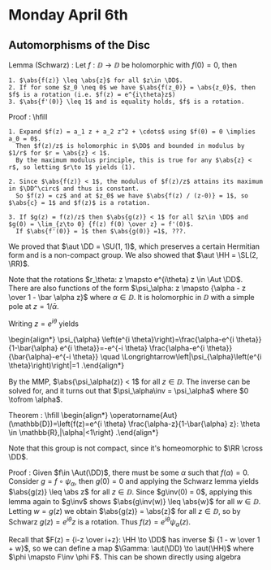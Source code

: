 # Monday April 6th

## Automorphisms of the Disc

Lemma (Schwarz)
:   Let $f: \DD \to \DD$ be holomorphic with $f(0) = 0$, then

    1. $\abs{f(z)} \leq \abs{z}$ for all $z\in \DD$.
    2. If for some $z_0 \neq 0$ we have $\abs{f(z_0)} = \abs{z_0}$, then $f$ is a rotation (i.e. $f(z) = e^{i\theta}z$)
    3. $\abs{f'(0)} \leq 1$ and is equality holds, $f$ is a rotation.

Proof
:   \hfill

    1. Expand $f(z) = a_1 z + a_2 z^2 + \cdots$ using $f(0) = 0 \implies a_0 = 0$.
      Then $f(z)/z$ is holomorphic in $\DD$ and bounded in modulus by $1/r$ for $r = \abs{z} < 1$.
      By the maximum modulus principle, this is true for any $\abs{z} < r$, so letting $r\to 1$ yields (1).

    2. Since $\abs{f(z)} < 1$, the modulus of $f(z)/z$ attains its maximum in $\DD^\circ$ and thus is constant.
      So $f(z) = cz$ and at $z_0$ we have $\abs{f(z) / (z-0)} = 1$, so $\abs{c} = 1$ and $f(z)$ is a rotation.

    3. If $g(z) = f(z)/z$ then $\abs{g(z)} < 1$ for all $z\in \DD$ and $g(0) = \lim_{z\to 0} {f(z) f(0) \over z} = f'(0)$.
      If $\abs{f'(0)} = 1$ then $\abs{g(0)} =1$, ???.

We proved that $\aut \DD = \SU(1, 1)$, which preserves a certain Hermitian form and is a non-compact group.
We also showed that $\aut \HH = \SL(2, \RR)$.

Note that the rotations $r_\theta: z \mapsto e^{i\theta} z \in \Aut \DD$.
There are also functions of the form $\psi_\alpha: z \mapsto {\alpha - z \over 1 - \bar \alpha z}$ where $\alpha \in \DD$.
It is holomorphic in $\DD$ with a simple pole at $z= 1/\bar \alpha$.

Writing $z= e^{i\theta}$ yields

\begin{align*}
\psi_{\alpha}
\left(e^{i \theta}\right)=\frac{\alpha-e^{i \theta}}{1-\bar{\alpha} e^{i \theta}}=-e^{-i \theta} \frac{\alpha-e^{i \theta}}{\bar{\alpha}-e^{-i \theta}} \quad \Longrightarrow\left|\psi_{\alpha}\left(e^{i \theta}\right)\right|=1
.\end{align*}

By the MMP, $\abs{\psi_\alpha(z)} < 1$ for all $z\in \DD$.
The inverse can be solved for, and it turns out that $\psi_\alpha\inv = \psi_\alpha$ where $0 \tofrom \alpha$.

Theorem
: \hfill
  \begin{align*}
  \operatorname{Aut}(\mathbb{D})=\left\{f(z)=e^{i \theta} \frac{\alpha-z}{1-\bar{\alpha} z}: \theta \in \mathbb{R},|\alpha|<1\right\}
  .\end{align*}

Note that this group is not compact, since it's homeomorphic to $\RR \cross \DD$.

Proof
:   Given $f\in \Aut(\DD)$, there must be some $\alpha$ such that $f(\alpha) = 0$.
    Consider $g = f\circ \psi_\alpha$, then $g(0) = 0$ and applying the Schwarz lemma yields $\abs{g(z)} \leq \abs z$ for all $z \in \DD$.
    Since $g\inv(0) = 0$, applying this lemma again to $g\inv$ shows $\abs{g\inv(w)} \leq \abs{w}$ for all $w\in \DD$.
    Letting $w = g(z)$ we obtain $\abs{g(z)} = \abs{z}$ for all $z\in \DD$, so by Schwarz $g(z) = e^{i\theta}z$ is a rotation.
    Thus $f(z) = e^{i\theta} \psi_\alpha(z)$.

Recall that $F(z) = {i-z \over i+z}: \HH \to \DD$ has inverse $i {1 - w \over 1 + w}$, so we can define a map $\Gamma: \aut(\DD) \to \aut(\HH)$ where $\phi \mapsto F\inv \phi F$.
This can be shown directly using algebra
